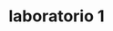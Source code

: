 ---
title: laboratorio 1
description: "Realización de un mosaico con las imágenes de diversos artistas del espacio público y que pertenecen al programa Arte a la KY en el Teatro Taller de Colombia."
---